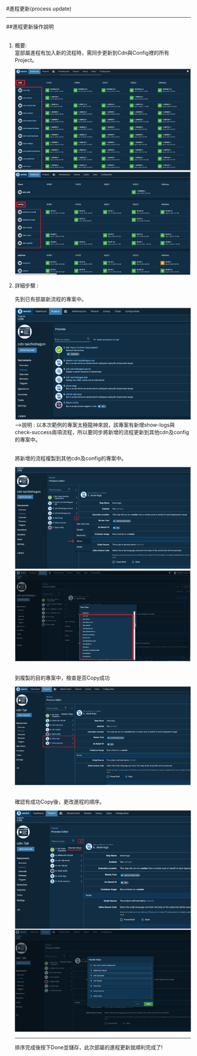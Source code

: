 #進程更新(process update)<hr>
##進程更新操作說明 
<ol>
<br>
<li>概要: 
<br>當部屬進程有加入新的流程時，需同步更新到Cdn與Config裡的所有Project。


![image.png](/.attachments/image-7e0175a3-1437-4e8f-840d-5f3e377bdd95.png)
![image.png](/.attachments/image-3c659607-b099-43b6-9ddd-d585949893bc.png)
<br>

<li>詳細步驟 : 
<br>
<br>
<Step1> 先到已有部屬新流程的專案中。

![image.png](/.attachments/image-3f24545e-477d-4fa2-90e1-7234e804a420.png)
-->說明 : 以本次範例的專案太極龍神來說，該專案有新增show-logs與check-success兩項流程，所以要同步將新增的流程更新到其他cdn及config的專案中。

<br>
<Step2> 將新增的流程複製到其他cdn及config的專案中。 

![image.png](/.attachments/image-dc4a79d9-0f95-42a9-bc1a-73f76db8dff4.png)
![image.png](/.attachments/image-214d9383-d1e6-429a-999e-fc855e20ae4a.png)

<br>
<Step3> 到複製的目的專案中，檢查是否Copy成功

![image.png](/.attachments/image-36861b91-27ee-40ba-887c-6e5a58b20024.png)


<br>
<Step4> 確認有成功Copy後，更改進程的順序。

![image.png](/.attachments/image-113b6d5a-06b5-49dd-b4a1-dd8c0bf8ae6f.png)
![image.png](/.attachments/image-1f954e8d-2f05-4177-ba18-d7ae31cb75d0.png)
<hr>
排序完成後按下Done並儲存，此次部屬的進程更新就順利完成了!
